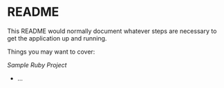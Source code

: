 # README

This README would normally document whatever steps are necessary to get the
application up and running.

Things you may want to cover:

*Sample Ruby Project*

* ...
